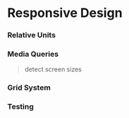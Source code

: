 # Responsive Design

### Relative Units

### Media Queries

> detect screen sizes

### Grid System

### Testing
